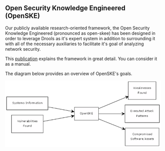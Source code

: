 ## Open Security Knowledge Engineered (OpenSKE)
Our publicly available research-oriented framework, the Open Security Knowledge Engineered (pronounced as open-skee) has been designed in order to leverage Drools as it's expert system in addition to surrounding it with all of the necessary auxiliaries to facilitate it's goal of analyzing network security.

This [publication](http://bit.ly/a-security-analysis-framework-powered-by-an-expert-system-paper) explains the framework in great detail. You can consider it as a manual.

The diagram below provides an overview of OpenSKE's goals.

![OpenSKE](https://github.com/maherg/openske/raw/master/docs/diagrams/openske-overview-yuml.png)



